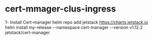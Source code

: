 # cert-mmager-clus-ingress
1- Install Cert-manager 
   helm repo add jetstack https://charts.jetstack.io
   helm install my-release --namespace cert-manager --version v1.12.2 jetstack/cert-manager
